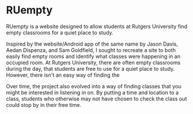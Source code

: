 # RUempty

RUempty is a website designed to allow students at Rutgers University find empty classrooms for a quiet place to study.

Inspired by the website/Android app of the same name by Jason Davis, Aedan Dispenza, and Sam Goldfield, I sought to recreate a site to both easily find empty rooms and identify what classes were happening in an occupied room. At Rutgers University, there are often empty classrooms during the day, that students are free to use for a quiet place to study. However, there isn't an easy way of finding the 

Over time, the project also evolved into a way of finding classes that you might be interested in listening in on. By putting a time and location to a class, students who otherwise may not have chosen to check the class out could stop by in their free time. 